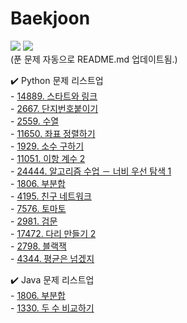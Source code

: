 # Baekjoon
<img src="https://img.shields.io/badge/python-3776AB?style=flat&logo=python&logoColor=white"> <img src="https://img.shields.io/badge/-JAVA-007396?style=flat&logo=OpenJDK&logoColor=white">   
(푼 문제 자동으로 README.md 업데이트됨.)   

 ✔️ Python 문제 리스트업   
    - [14889. 스타트와 링크](https://www.acmicpc.net/problem/14889)<br>    - [2667. 단지번호붙이기](https://www.acmicpc.net/problem/2667)<br>    - [2559. 수열](https://www.acmicpc.net/problem/2559)<br>    - [11650. 좌표 정렬하기](https://www.acmicpc.net/problem/11650)<br>    - [1929. 소수 구하기](https://www.acmicpc.net/problem/1929)<br>    - [11051. 이항 계수 2](https://www.acmicpc.net/problem/11051)<br>    - [24444. 알고리즘 수업 － 너비 우선 탐색 1](https://www.acmicpc.net/problem/24444)<br>    - [1806. 부분합](https://www.acmicpc.net/problem/1806)<br>    - [4195. 친구 네트워크](https://www.acmicpc.net/problem/4195)<br>    - [7576. 토마토](https://www.acmicpc.net/problem/7576)<br>    - [2981. 검문](https://www.acmicpc.net/problem/2981)<br>    - [17472. 다리 만들기 2](https://www.acmicpc.net/problem/17472)<br>    - [2798. 블랙잭](https://www.acmicpc.net/problem/2798)<br>    - [4344. 평균은 넘겠지](https://www.acmicpc.net/problem/4344)   
    
 ✔️ Java 문제 리스트업   
    - [1806. 부분합](https://www.acmicpc.net/problem/1806)<br>    - [1330. 두 수 비교하기](https://www.acmicpc.net/problem/1330)


